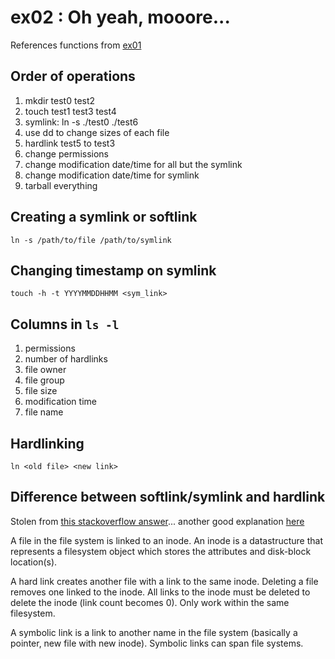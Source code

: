 # ex02 : Oh yeah, mooore...

References functions from [ex01](https://github.com/tsetsefly/Study_42_Piscine/blob/master/d00/ex01/ex01.md)

## Order of operations
1. mkdir test0 test2
2. touch test1 test3 test4
3. symlink: ln -s ./test0 ./test6
4. use dd to change sizes of each file
6. hardlink test5 to test3
7. change permissions
8. change modification date/time for all but the symlink
9. change modification date/time for symlink
9. tarball everything

## Creating a symlink or softlink
```
ln -s /path/to/file /path/to/symlink
```
## Changing timestamp on symlink
```
touch -h -t YYYYMMDDHHMM <sym_link>
```
## Columns in ```ls -l```
1. permissions
2. number of hardlinks
3. file owner
4. file group
5. file size
6. modification time
7. file name

## Hardlinking
```
ln <old file> <new link>
```

## Difference between softlink/symlink and hardlink
Stolen from [this stackoverflow answer](http://stackoverflow.com/questions/185899/what-is-the-difference-between-a-symbolic-link-and-a-hard-link)... another good explanation [here](http://www.geekride.com/hard-link-vs-soft-link/)

A file in the file system is linked to an inode. An inode is a datastructure that represents a filesystem object which stores the attributes and disk-block location(s).

A hard link creates another file with a link to the same inode. Deleting a file removes one linked to the inode. All links to the inode must be deleted to delete the inode (link count becomes 0). Only work within the same filesystem.

A symbolic link is a link to another name in the file system (basically a pointer, new file with new inode). Symbolic links can span file systems.